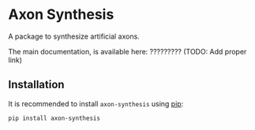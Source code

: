 # Axon Synthesis

A package to synthesize artificial axons.

The main documentation, is available here: ????????? (TODO: Add proper link)


## Installation

It is recommended to install ``axon-synthesis`` using [pip](https://pip.pypa.io/en/stable/):

```bash
pip install axon-synthesis
```
